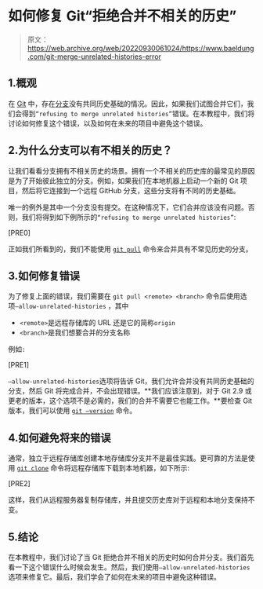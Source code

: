 # 如何修复 Git“拒绝合并不相关的历史”

> 原文：<https://web.archive.org/web/20220930061024/https://www.baeldung.com/git-merge-unrelated-histories-error>

## 1.概观

在 [Git](/web/20221023090055/https://www.baeldung.com/git-guide) 中，存在[分支](/web/20221023090055/https://www.baeldung.com/git-guide#11-git-branching)没有共同历史基础的情况。因此，如果我们试图合并它们，我们会得到`“refusing to merge unrelated histories”`错误。在本教程中，我们将讨论如何修复这个错误，以及如何在未来的项目中避免这个错误。

## 2.为什么分支可以有不相关的历史？

让我们看看分支拥有不相关历史的场景。拥有一个不相关的历史库的最常见的原因是为了开始彼此独立的分支。例如，如果我们在本地机器上启动一个新的 Git 项目，然后将它连接到一个远程 GitHub 分支，这些分支将有不同的历史基础。

唯一的例外是其中一个分支没有提交。在这种情况下，它们合并应该没有问题。否则，我们将得到如下例所示的`“refusing to merge unrelated histories”`:

[PRE0]

正如我们所看到的，我们不能使用 [`git pull`](/web/20221023090055/https://www.baeldung.com/git-guide#103-git-pull--update-and-apply-at-once) 命令来合并具有不常见历史的分支。

## 3.如何修复错误

为了修复上面的错误，我们需要在 `git pull <remote> <branch>` 命令后使用选项`–allow-unrelated-histories` ，其中

*   `<remote>`是远程存储库的 URL 还是它的简称`origin`
*   `<branch>`是我们想要合并的分支名称

例如`:`

[PRE1]

`–allow-unrelated-histories`选项将告诉 Git，我们允许合并没有共同历史基础的分支，然后 Git 将完成合并，不会出现错误。**我们应该注意到，对于 Git 2.9 或更老的版本，这个选项不是必需的，我们的合并不需要它也能工作。**要检查 Git 版本，我们可以使用 [`git –version`](https://web.archive.org/web/20221023090055/https://git-scm.com/search/results?search=git%20version) 命令。

## 4.如何避免将来的错误

通常，独立于远程存储库创建本地存储库分支并不是最佳实践。更可靠的方法是使用 [`git clone`](/web/20221023090055/https://www.baeldung.com/git-guide#2-git-clone---clone-an-external-repository) 命令将远程存储库下载到本地机器，如下所示:

[PRE2]

这样，我们从远程服务器复制存储库，并且提交历史库对于远程和本地分支保持不变。

## 5.结论

在本教程中，我们讨论了当 Git 拒绝合并不相关的历史时如何合并分支。我们首先看一下这个错误什么时候会发生。然后，我们使用`–allow-unrelated-histories`选项来修复它。最后，我们学会了如何在未来的项目中避免这种错误。